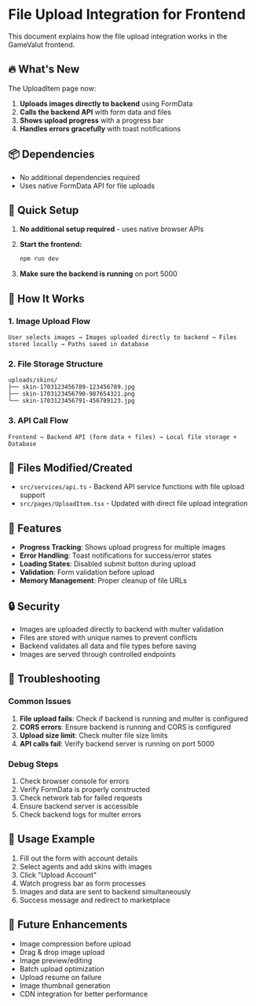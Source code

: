 # File Upload Integration for Frontend

This document explains how the file upload integration works in the GameValut frontend.

## 🔥 What's New

The UploadItem page now:
1. **Uploads images directly to backend** using FormData
2. **Calls the backend API** with form data and files
3. **Shows upload progress** with a progress bar
4. **Handles errors gracefully** with toast notifications

## 📦 Dependencies

- No additional dependencies required
- Uses native FormData API for file uploads

## 🚀 Quick Setup

1. **No additional setup required** - uses native browser APIs

2. **Start the frontend:**
   ```bash
   npm run dev
   ```

3. **Make sure the backend is running** on port 5000

## 🔧 How It Works

### 1. Image Upload Flow
```
User selects images → Images uploaded directly to backend → Files stored locally → Paths saved in database
```

### 2. File Storage Structure
```
uploads/skins/
├── skin-1703123456789-123456789.jpg
├── skin-1703123456790-987654321.png
└── skin-1703123456791-456789123.jpg
```

### 3. API Call Flow
```
Frontend → Backend API (form data + files) → Local file storage + Database
```

## 📁 Files Modified/Created

- `src/services/api.ts` - Backend API service functions with file upload support
- `src/pages/UploadItem.tsx` - Updated with direct file upload integration

## 🎯 Features

- **Progress Tracking**: Shows upload progress for multiple images
- **Error Handling**: Toast notifications for success/error states
- **Loading States**: Disabled submit button during upload
- **Validation**: Form validation before upload
- **Memory Management**: Proper cleanup of file URLs

## 🔒 Security

- Images are uploaded directly to backend with multer validation
- Files are stored with unique names to prevent conflicts
- Backend validates all data and file types before saving
- Images are served through controlled endpoints

## 🐛 Troubleshooting

### Common Issues

1. **File upload fails**: Check if backend is running and multer is configured
2. **CORS errors**: Ensure backend is running and CORS is configured
3. **Upload size limit**: Check multer file size limits
4. **API calls fail**: Verify backend server is running on port 5000

### Debug Steps

1. Check browser console for errors
2. Verify FormData is properly constructed
3. Check network tab for failed requests
4. Ensure backend server is accessible
5. Check backend logs for multer errors

## 📱 Usage Example

1. Fill out the form with account details
2. Select agents and add skins with images
3. Click "Upload Account"
4. Watch progress bar as form processes
5. Images and data are sent to backend simultaneously
6. Success message and redirect to marketplace

## 🔄 Future Enhancements

- Image compression before upload
- Drag & drop image upload
- Image preview/editing
- Batch upload optimization
- Upload resume on failure
- Image thumbnail generation
- CDN integration for better performance
